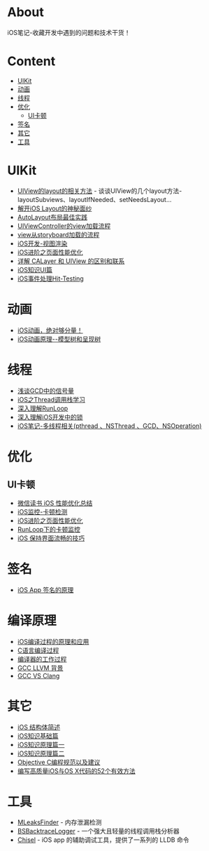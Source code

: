 # About
iOS笔记-收藏开发中遇到的问题和技术干货！

# Content
- [UIKit](#uikit)
- [动画](#动画)
- [线程](#线程)
- [优化](#优化)
	- [UI卡顿](#ui卡顿)
- [签名](#签名)
- [其它](#其它)
- [工具](#工具)

# UIKit
* [UIView的layout的相关方法](http://www.jianshu.com/p/eb2c4bb4e3f1) - 谈谈UIView的几个layout方法-layoutSubviews、layoutIfNeeded、setNeedsLayout...
* [解开iOS Layout的神秘面纱](http://tech.gc.com/demystifying-ios-layout/)
* [AutoLayout布局最佳实践](http://www.jianshu.com/p/07d1244f67dd)
* [UIViewController的view加载流程](http://szulctomasz.com/2015/08/03/ios-uiviewcontroller-view-loading-process-demistyfied.html)
* [view从storyboard加载的流程](http://szulctomasz.com/2015/08/21/ios-initialization-process-of-a-view-loaded-from-a-storyboard.html)
* [iOS开发-视图渲染](http://www.jianshu.com/p/748f9abafff8)
* [iOS进阶之页面性能优化](http://oncenote.com/2015/12/08/How-to-build-UI/)
* [详解 CALayer 和 UIView 的区别和联系](http://www.cocoachina.com/ios/20150828/13244.html)
* [iOS知识UI篇](http://www.jianshu.com/p/e1158b6cb663)
* [iOS事件处理Hit-Testing](http://www.jianshu.com/p/12ef1c9f9741)

# 动画
* [iOS动画，绝对够分量！](http://www.jianshu.com/p/9fa025c42261)
* [iOS动画原理--模型树和呈现树](http://www.jianshu.com/p/abf9bde5bd6a)

# 线程
* [浅谈GCD中的信号量](http://www.jianshu.com/p/04ca5470f212)
* [iOS之Thread调用栈学习](https://elliotsomething.github.io/2017/06/28/thread%E5%AD%A6%E4%B9%A0/)
* [深入理解RunLoop](https://blog.ibireme.com/2015/05/18/runloop/)
* [深入理解iOS开发中的锁](https://bestswifter.com/ios-lock/)
* [iOS笔记-多线程相关(pthread 、NSThread 、GCD、NSOperation)](http://www.jianshu.com/p/ccd1aa9bae00)

# 优化

## UI卡顿
* [微信读书 iOS 性能优化总结](http://wereadteam.github.io/2016/05/03/WeRead-Performance/)
* [iOS监控-卡顿检测](http://www.jianshu.com/p/ea36e0f2e7ae) 
* [iOS进阶之页面性能优化](http://www.jianshu.com/p/1b5cbf155b31)
* [RunLoop下的卡顿监控](http://www.jianshu.com/p/582b7ad7fe4d)
* [iOS 保持界面流畅的技巧](https://blog.ibireme.com/2015/11/12/smooth_user_interfaces_for_ios/)

# 签名
* [iOS App 签名的原理](http://wereadteam.github.io/2017/03/13/Signature/)

# 编译原理
* [iOS编译过程的原理和应用](http://blog.csdn.net/hello_hwc/article/details/53557308)
* [C语言编译过程](http://mooc.guokr.com/note/13202/)
* [编译器的工作过程](http://www.ruanyifeng.com/blog/2014/11/compiler.html)
* [GCC  LLVM 背景](http://www.cnblogs.com/ydhliphonedev/archive/2012/08/29/2661726.html)
* [GCC  VS Clang](http://clang.llvm.org/comparison.html)

# 其它
* [iOS 结构体简述](http://www.jianshu.com/p/7039864c769d)
* [iOS知识基础篇](http://www.jianshu.com/p/f099e36349cf)
* [iOS知识原理篇一](http://www.jianshu.com/p/d87efbf427c5)
* [iOS知识原理篇二](http://www.jianshu.com/p/cbd223c4c90f)
* [Objective C编程规范以及建议](https://juejin.im/post/5a48f5816fb9a0451f314962)
* [编写高质量iOS与OS X代码的52个有效方法](https://juejin.im/post/5a48f5876fb9a04503106f55)

# 工具
* [MLeaksFinder](https://github.com/Tencent/MLeaksFinder) - 内存泄漏检测
* [BSBacktraceLogger](https://github.com/bestswifter/BSBacktraceLogger) - 一个强大且轻量的线程调用栈分析器
* [Chisel](http://hao.jobbole.com/chisel/?utm_source=ios.jobbole.com&utm_medium=homepage-resources) - iOS app 的辅助调试工具，提供了一系列的 LLDB 命令